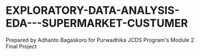 # EXPLORATORY-DATA-ANALYSIS-EDA---SUPERMARKET-CUSTUMER
Prepared by Adhanto Bagaskoro for Purwadhika JCDS Program's Module 2 Final Project
